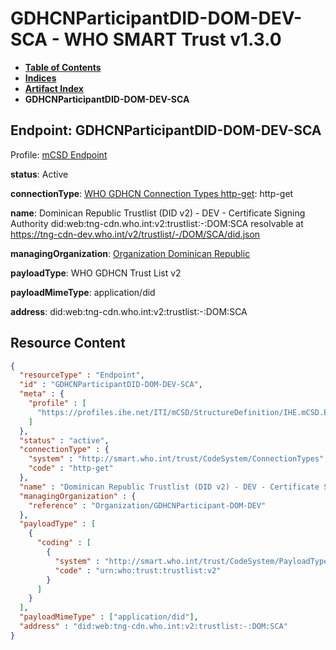 # GDHCNParticipantDID-DOM-DEV-SCA - WHO SMART Trust v1.3.0

* [**Table of Contents**](toc.md)
* [**Indices**](indices.md)
* [**Artifact Index**](artifacts.md)
* **GDHCNParticipantDID-DOM-DEV-SCA**

## Endpoint: GDHCNParticipantDID-DOM-DEV-SCA

Profile: [mCSD Endpoint](https://profiles.ihe.net/ITI/mCSD/4.0.0/StructureDefinition-IHE.mCSD.Endpoint.html)

**status**: Active

**connectionType**: [WHO GDHCN Connection Types http-get](CodeSystem-ConnectionTypes.md#ConnectionTypes-http-get): http-get

**name**: Dominican Republic Trustlist (DID v2) - DEV - Certificate Signing Authority did:web:tng-cdn.who.int:v2:trustlist:-:DOM:SCA resolvable at https://tng-cdn-dev.who.int/v2/trustlist/-/DOM/SCA/did.json

**managingOrganization**: [Organization Dominican Republic](Organization-GDHCNParticipant-DOM-DEV.md)

**payloadType**: WHO GDHCN Trust List v2

**payloadMimeType**: application/did

**address**: did:web:tng-cdn.who.int:v2:trustlist:-:DOM:SCA



## Resource Content

```json
{
  "resourceType" : "Endpoint",
  "id" : "GDHCNParticipantDID-DOM-DEV-SCA",
  "meta" : {
    "profile" : [
      "https://profiles.ihe.net/ITI/mCSD/StructureDefinition/IHE.mCSD.Endpoint"
    ]
  },
  "status" : "active",
  "connectionType" : {
    "system" : "http://smart.who.int/trust/CodeSystem/ConnectionTypes",
    "code" : "http-get"
  },
  "name" : "Dominican Republic Trustlist (DID v2) - DEV - Certificate Signing Authority\ndid:web:tng-cdn.who.int:v2:trustlist:-:DOM:SCA\nresolvable at https://tng-cdn-dev.who.int/v2/trustlist/-/DOM/SCA/did.json",
  "managingOrganization" : {
    "reference" : "Organization/GDHCNParticipant-DOM-DEV"
  },
  "payloadType" : [
    {
      "coding" : [
        {
          "system" : "http://smart.who.int/trust/CodeSystem/PayloadTypes",
          "code" : "urn:who:trust:trustlist:v2"
        }
      ]
    }
  ],
  "payloadMimeType" : ["application/did"],
  "address" : "did:web:tng-cdn.who.int:v2:trustlist:-:DOM:SCA"
}

```
